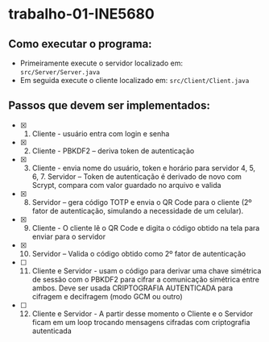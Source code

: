 # trabalho-01-INE5680

## Como executar o programa: 

- Primeiramente execute o servidor localizado em: `src/Server/Server.java`
- Em seguida execute o cliente localizado em: `src/Client/Client.java`

## Passos que devem ser implementados:

- [x] 1. Cliente - usuário entra com login e senha
- [x] 2. Cliente - PBKDF2 – deriva token de autenticação
- [x] 3. Cliente - envia nome do usuário, token e horário para servidor
4, 5, 6, 7. Servidor – Token de autenticação é derivado de novo com Scrypt, compara com valor
guardado no arquivo e valida
- [x] 8. Servidor – gera código TOTP e envia o QR Code para o cliente (2º fator de autenticação,
simulando a necessidade de um celular).
- [x] 9. Cliente - O cliente lê o QR Code e digita o código obtido na tela para enviar para o servidor
- [x] 10. Servidor – Valida o código obtido como 2º fator de autenticação
- [ ] 11. Cliente e Servidor - usam o código para derivar uma chave simétrica de sessão com o PBKDF2
para cifrar a comunicação simétrica entre ambos. Deve ser usada CRIPTOGRAFIA AUTENTICADA
para cifragem e decifragem (modo GCM ou outro)
- [ ] 12. Cliente e Servidor - A partir desse momento o Cliente e o Servidor ficam em um loop trocando
mensagens cifradas com criptografia autenticada
